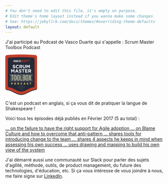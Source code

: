 ```yaml
---
# You don't need to edit this file, it's empty on purpose.
# Edit theme's home layout instead if you wanna make some changes
# See: https://jekyllrb.com/docs/themes/#overriding-theme-defaults
layout: default
---
```

J'ai participé au Podcast de Vasco Duarte qui s'appelle :
Scrum Master Toolbox Podcast

<a href="http://scrum-master-toolbox.com/" target="smtp">
	<img src="images/podcast_badge_final_big.png" width="100" >
</a>
<br/>

C'est un podcast en anglais, si ça vous dit de pratiquer la langue de Shakespeare !

Voici tous les épisodes déjà publiés en Février 2017 (5 au total) :

<a href="http://scrum-master-toolbox.org/2017/02/podcast/alexandre-thibault-on-the-failure-to-have-the-right-support-for-agile-adoption/" target="smtp1">
	... on the failure to have the right support for Agile adoption
</a>

<a href="http://scrum-master-toolbox.org/2017/02/podcast/alexandre-thibault-on-blame-culture-and-how-to-overcome-that-anti-pattern/" target="smtp">
	... on Blame Culture and how to overcome that anti-pattern
</a>

<a href="http://scrum-master-toolbox.org/2017/02/podcast/alexandre-thibault-shares-tools-for-introducing-change-to-the-team/" target="smtp">
	... shares tools for introducing change to the team
</a>

<a href="http://scrum-master-toolbox.org/2017/02/podcast/alexandre-thibault-shares-4-aspects-he-keeps-in-mind-when-assessing-his-own-success/" target="smtp">
	... shares 4 aspects he keeps in mind when assessing his own success
</a>

<a href="http://scrum-master-toolbox.org/2017/02/podcast/alexandre-thibault-uses-drawing-and-mapping-to-build-his-own-view-of-the-system/" target="smtp">
	... uses drawing and mapping to build his own view of the system
</a>


J'ai démarré aussi une communauté sur Slack pour parler des sujets d'agilité, méthode, outils, de product management, du future des technologies, d'éducation, etc. Si ça vous intéresse de vous joindre à nous, me faire signe sur <a href="https://www.linkedin.com/in/alexthib?locale=fr_FR&trk=profile_view_lang_sel_click" 
             target="linkedin">
               LinkedIn</a>.
